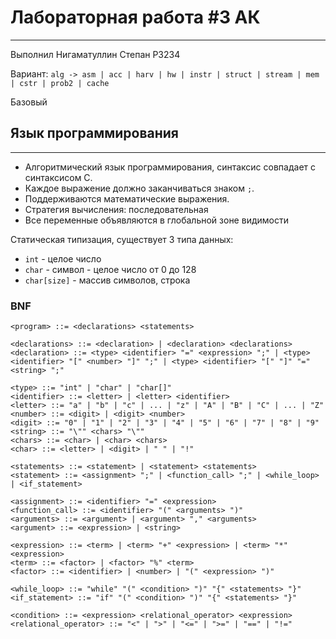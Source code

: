 # Лабораторная работа #3 АК
***
Выполнил Нигаматуллин Степан P3234

Вариант: `alg -> asm | acc | harv | hw | instr | struct | stream | mem | cstr | prob2 | cache`

Базовый

## Язык программирования
***
* Алгоритмический язык программирования, синтаксис совпадает с синтаксисом С.
* Каждое выражение должно заканчиваться знаком `;`. 
* Поддерживаются математические выражения.
* Стратегия вычисления: последовательная
* Все переменные объявляются в глобальной зоне видимости

Статическая типизация, существует 3 типа данных:
* `int` - целое число
* `char` - символ - целое число от 0 до 128
* `char[size]` - массив символов, строка

### BNF

```bnf
<program> ::= <declarations> <statements>

<declarations> ::= <declaration> | <declaration> <declarations>
<declaration> ::= <type> <identifier> "=" <expression> ";" | <type> <identifier> "[" <number> "]" ";" | <type> <identifier> "[" "]" "=" <string> ";"

<type> ::= "int" | "char" | "char[]"
<identifier> ::= <letter> | <letter> <identifier>
<letter> ::= "a" | "b" | "c" | ... | "z" | "A" | "B" | "C" | ... | "Z"
<number> ::= <digit> | <digit> <number>
<digit> ::= "0" | "1" | "2" | "3" | "4" | "5" | "6" | "7" | "8" | "9"
<string> ::= "\"" <chars> "\""
<chars> ::= <char> | <char> <chars>
<char> ::= <letter> | <digit> | " " | "!"

<statements> ::= <statement> | <statement> <statements>
<statement> ::= <assignment> ";" | <function_call> ";" | <while_loop> | <if_statement>

<assignment> ::= <identifier> "=" <expression>
<function_call> ::= <identifier> "(" <arguments> ")"
<arguments> ::= <argument> | <argument> "," <arguments>
<argument> ::= <expression> | <string>

<expression> ::= <term> | <term> "+" <expression> | <term> "*" <expression>
<term> ::= <factor> | <factor> "%" <term>
<factor> ::= <identifier> | <number> | "(" <expression> ")"

<while_loop> ::= "while" "(" <condition> ")" "{" <statements> "}"
<if_statement> ::= "if" "(" <condition> ")" "{" <statements> "}"

<condition> ::= <expression> <relational_operator> <expression>
<relational_operator> ::= "<" | ">" | "<=" | ">=" | "==" | "!="
```
